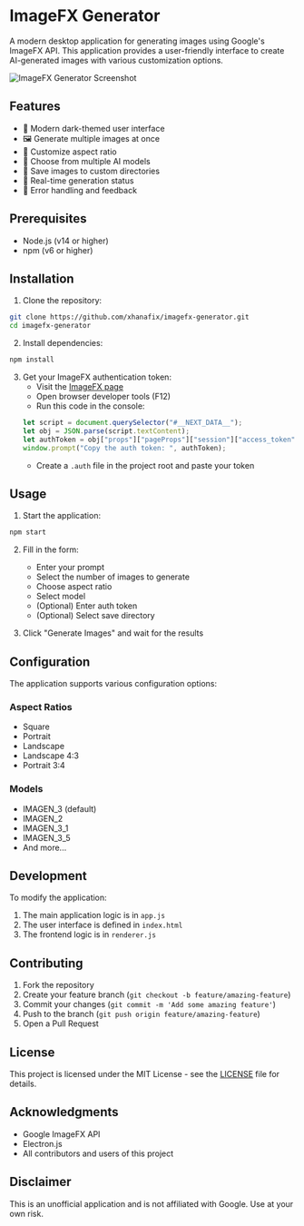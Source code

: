 # ImageFX Generator

A modern desktop application for generating images using Google's ImageFX API. This application provides a user-friendly interface to create AI-generated images with various customization options.

![ImageFX Generator Screenshot](screenshot.png)

## Features

- 🎨 Modern dark-themed user interface
- 🖼️ Generate multiple images at once
- 📐 Customize aspect ratio
- 🎯 Choose from multiple AI models
- 📁 Save images to custom directories
- 🔄 Real-time generation status
- 🎯 Error handling and feedback

## Prerequisites

- Node.js (v14 or higher)
- npm (v6 or higher)

## Installation

1. Clone the repository:
```bash
git clone https://github.com/xhanafix/imagefx-generator.git
cd imagefx-generator
```

2. Install dependencies:
```bash
npm install
```

3. Get your ImageFX authentication token:
   - Visit the [ImageFX page](https://imagefx.google/)
   - Open browser developer tools (F12)
   - Run this code in the console:
   ```javascript
   let script = document.querySelector("#__NEXT_DATA__");
   let obj = JSON.parse(script.textContent);
   let authToken = obj["props"]["pageProps"]["session"]["access_token"];
   window.prompt("Copy the auth token: ", authToken);
   ```
   - Create a `.auth` file in the project root and paste your token

## Usage

1. Start the application:
```bash
npm start
```

2. Fill in the form:
   - Enter your prompt
   - Select the number of images to generate
   - Choose aspect ratio
   - Select model
   - (Optional) Enter auth token
   - (Optional) Select save directory

3. Click "Generate Images" and wait for the results

## Configuration

The application supports various configuration options:

### Aspect Ratios
- Square
- Portrait
- Landscape
- Landscape 4:3
- Portrait 3:4

### Models
- IMAGEN_3 (default)
- IMAGEN_2
- IMAGEN_3_1
- IMAGEN_3_5
- And more...

## Development

To modify the application:

1. The main application logic is in `app.js`
2. The user interface is defined in `index.html`
3. The frontend logic is in `renderer.js`

## Contributing

1. Fork the repository
2. Create your feature branch (`git checkout -b feature/amazing-feature`)
3. Commit your changes (`git commit -m 'Add some amazing feature'`)
4. Push to the branch (`git push origin feature/amazing-feature`)
5. Open a Pull Request

## License

This project is licensed under the MIT License - see the [LICENSE](LICENSE) file for details.

## Acknowledgments

- Google ImageFX API
- Electron.js
- All contributors and users of this project

## Disclaimer

This is an unofficial application and is not affiliated with Google. Use at your own risk.
